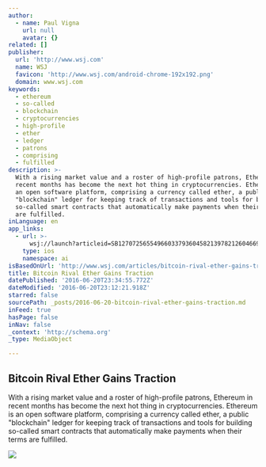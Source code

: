 ```yaml
---
author:
  - name: Paul Vigna
    url: null
    avatar: {}
related: []
publisher:
  url: 'http://www.wsj.com'
  name: WSJ
  favicon: 'http://www.wsj.com/android-chrome-192x192.png'
  domain: www.wsj.com
keywords:
  - ethereum
  - so-called
  - blockchain
  - cryptocurrencies
  - high-profile
  - ether
  - ledger
  - patrons
  - comprising
  - fulfilled
description: >-
  With a rising market value and a roster of high-profile patrons, Ethereum in
  recent months has become the next hot thing in cryptocurrencies. Ethereum is
  an open software platform, comprising a currency called ether, a public
  "blockchain" ledger for keeping track of transactions and tools for building
  so-called smart contracts that automatically make payments when their terms
  are fulfilled.
inLanguage: en
app_links:
  - url: >-
      wsj://launch?articleid=SB12707256554966033793604582139782126046696&headline=Bitcoin%20Rival%20Ether%20Gains%20Traction&weburl=http://www.wsj.com/articles/SB12707256554966033793604582139782126046696
    type: ios
    namespace: ai
isBasedOnUrl: 'http://www.wsj.com/articles/bitcoin-rival-ether-gains-traction-1466461279'
title: Bitcoin Rival Ether Gains Traction
datePublished: '2016-06-20T23:34:55.772Z'
dateModified: '2016-06-20T23:12:21.918Z'
starred: false
sourcePath: _posts/2016-06-20-bitcoin-rival-ether-gains-traction.md
inFeed: true
hasPage: false
inNav: false
_context: 'http://schema.org'
_type: MediaObject

---
```

<article style=""><h1>Bitcoin Rival Ether Gains Traction</h1><p>With a rising market value and a roster of high-profile patrons, Ethereum in recent months has become the next hot thing in cryptocurrencies. Ethereum is an open software platform, comprising a currency called ether, a public "blockchain" ledger for keeping track of transactions and tools for building so-called smart contracts that automatically make payments when their terms are fulfilled.</p><img src="https://si.wsj.net/public/resources/images/MI-CQ214_ETHERE_G_20160620181512.jpg" /></article>